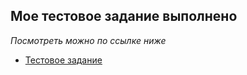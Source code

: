 ## Мое тестовое задание выполнено

_Посмотреть можно по ссылке ниже_

- [Тестовое задание](https://jkrass210.github.io/Alexander_Kharitonov/#)
